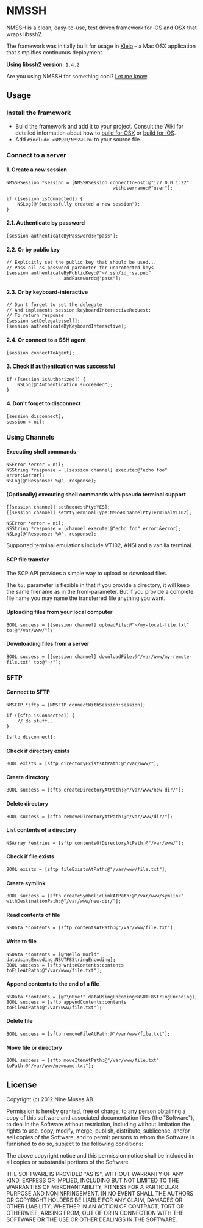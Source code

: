 # NMSSH

NMSSH is a clean, easy-to-use, test driven framework for iOS and OSX that wraps libssh2.

The framework was initially built for usage in [Kleio](http://9muses.se/kleio) – a Mac OSX application that simplifies continuous deployment.

**Using libssh2 version:** `1.4.2`

Are you using NMSSH for something cool? [Let me know](http://twitter.com/Lejdborg).

## Usage

### Install the framework

* Build the framework and add it to your project. Consult the Wiki for detailed information about how to [build for OSX](https://github.com/Lejdborg/NMSSH/wiki/Build-and-use-in-your-OSX-project) or [build for iOS](https://github.com/Lejdborg/NMSSH/wiki/Build-and-use-in-your-iOS-project).
* Add `#include <NMSSH/NMSSH.h>` to your source file.

### Connect to a server

#### 1. Create a new session

    NMSSHSession *session = [NMSSHSession connectToHost:@"127.0.0.1:22"
                                           withUsername:@"user"];

    if ([session isConnected]) {
        NSLog(@"Successfully created a new session");
    }

#### 2.1. Authenticate by password

    [session authenticateByPassword:@"pass"];

#### 2.2. Or by public key

    // Explicitly set the public key that should be used...
    // Pass nil as password parameter for unprotected keys
    [session authenticateByPublicKey:@"~/.ssh/id_rsa.pub"
                         andPassword:@"pass"];
                         
#### 2.3. Or by keyboard-interactive
    
    // Don't forget to set the delegate
    // And implements session:keyboardInteractiveRequest:
    // To return response
    [session setDelegate:self];
    [session authenticateByKeyboardInteractive];

#### 2.4. Or connect to a SSH agent

    [session connectToAgent];

#### 3. Check if authentication was successful

    if ([session isAuthorized]) {
        NSLog(@"Authentication succeeded");
    }

#### 4. Don't forget to disconnect

    [session disconnect];
    session = nil;

### Using Channels

#### Executing shell commands

    NSError *error = nil;
    NSString *response = [[session channel] execute:@"echo foo" error:&error];
    NSLog(@"Response: %@", response);

#### (Optionally) executing shell commands with pseudo terminal support

    [[session channel] setRequestPty:YES];
    [[session channel] setPtyTerminalType:NMSSHChannelPtyTerminalVT102];
    
    NSError *error = nil;
    NSString *response = [channel execute:@"echo foo" error:&error];
    NSLog(@"Response: %@", response);
    
Supported terminal emulations include VT102, ANSI and a vanilla terminal.

#### SCP file transfer

The SCP API provides a simple way to upload or download files.

The `to:` parameter is flexible in that if you provide a directory, it will keep the same filename as in the from-parameter. But if you provide a complete file name you may name the transferred file anything you want.

#### Uploading files from your local computer

    BOOL success = [[session channel] uploadFile:@"~/my-local-file.txt" to:@"/var/www/"];

#### Downloading files from a server

    BOOL success = [[session channel] downloadFile:@"/var/www/my-remote-file.txt" to:@"~/"];

### SFTP

#### Connect to SFTP

    NMSFTP *sftp = [NMSFTP connectWithSession:session];

    if ([sftp isConnected]) {
        // do stuff...
    }

    [sftp disconnect];

#### Check if directory exists

    BOOL exists = [sftp directoryExistsAtPath:@"/var/www/"];

#### Create directory

    BOOL success = [sftp createDirectoryAtPath:@"/var/www/new-dir/"];

#### Delete directory

    BOOL success = [sftp removeDirectoryAtPath:@"/var/www/dir/"];

#### List contents of a directory

    NSArray *entries = [sftp contentsOfDirectoryAtPath:@"/var/www/"];

#### Check if file exists

    BOOL exists = [sftp fileExistsAtPath:@"/var/www/file.txt"];

#### Create symlink

    BOOL success = [sftp createSymbolicLinkAtPath:@"/var/www/symlink" withDestinationPath:@"/var/www/new-dir/"];

#### Read contents of file

    NSData *contents = [sftp contentsAtPath:@"/var/www/file.txt"];

#### Write to file

    NSData *contents = [@"Hello World" dataUsingEncoding:NSUTF8StringEncoding];
    BOOL success = [sftp writeContents:contents toFileAtPath:@"/var/www/file.txt"];

#### Append contents to the end of a file

    NSData *contents = [@"\nBye!" dataUsingEncoding:NSUTF8StringEncoding];
    BOOL success = [sftp appendContents:contents toFileAtPath:@"/var/www/file.txt"];

#### Delete file

    BOOL success = [sftp removeFileAtPath:@"/var/www/file.txt"];

#### Move file or directory

    BOOL success = [sftp moveItemAtPath:@"/var/www/file.txt" toPath:@"/var/www/newname.txt"];

## License

Copyright (c) 2012 Nine Muses AB

Permission is hereby granted, free of charge, to any person obtaining a copy of this software and associated documentation files (the "Software"), to deal in the Software without restriction, including without limitation the rights to use, copy, modify, merge, publish, distribute, sublicense, and/or sell copies of the Software, and to permit persons to whom the Software is furnished to do so, subject to the following conditions:

The above copyright notice and this permission notice shall be included in all copies or substantial portions of the Software.

THE SOFTWARE IS PROVIDED "AS IS", WITHOUT WARRANTY OF ANY KIND, EXPRESS OR IMPLIED, INCLUDING BUT NOT LIMITED TO THE WARRANTIES OF MERCHANTABILITY, FITNESS FOR A PARTICULAR PURPOSE AND NONINFRINGEMENT. IN NO EVENT SHALL THE AUTHORS OR COPYRIGHT HOLDERS BE LIABLE FOR ANY CLAIM, DAMAGES OR OTHER LIABILITY, WHETHER IN AN ACTION OF CONTRACT, TORT OR OTHERWISE, ARISING FROM, OUT OF OR IN CONNECTION WITH THE SOFTWARE OR THE USE OR OTHER DEALINGS IN THE SOFTWARE.
